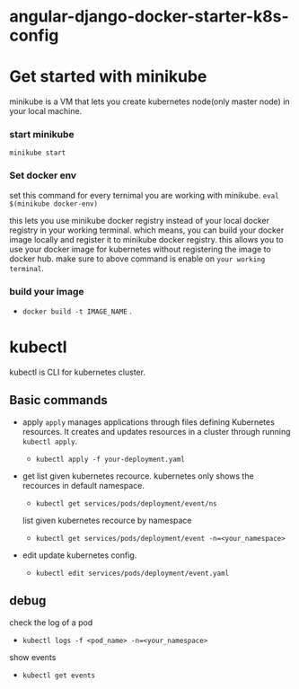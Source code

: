 # angular-django-docker-starter-k8s-config


# Get started with minikube
minikube is a VM that lets you create kubernetes node(only master node) in your local machine.

### start minikube
`minikube start` 

### Set docker env
set this command for every ternimal you are working with minikube.
`eval $(minikube docker-env)`

this lets you use minikube docker registry instead of your local docker registry in your working terminal. which means, you can build your docker image locally and register it to minikube docker registry. this allows you to use your docker image for kubernetes without registering the image to docker hub. make sure to above command is enable on `your working terminal`.

### build your image
- `docker build -t IMAGE_NAME` .




# kubectl

kubectl is CLI for kubernetes cluster. 

## Basic commands
- apply
`apply` manages applications through files defining Kubernetes resources. It creates and updates resources in a cluster through running `kubectl apply`.
	- `kubectl apply -f your-deployment.yaml`

- get 
list given kubernetes recource. kubernetes only shows the recources in default namespace. 
	-	`kubectl get services/pods/deployment/event/ns`

	list given kubernetes recource by namespace
	-	`kubectl get services/pods/deployment/event -n=<your_namespace>`

- edit 
update kubernetes config. 
	-	`kubectl edit services/pods/deployment/event.yaml`



## debug

check the log of a pod
- `kubectl logs -f <pod_name> -n=<your_namespace>`

show events
- `kubectl get events`


